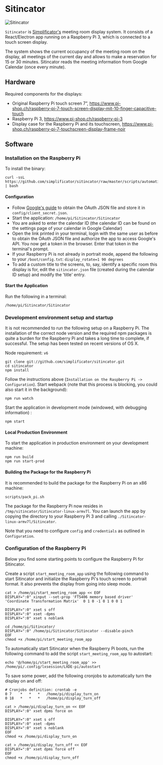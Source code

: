 # Sitincator

![Sitincator](https://github.com/simplificator/sitincator/raw/gh-pages/images/sitincator.png)


`Sitincator` is [Simplificator's](https://www.simplificator.com) meeting room display system. It consists of a React/Electron app running on a Raspberry Pi 3, which is connected to a touch screen display.

The system shows the current occupancy of the meeting room on the display, all meetings of the current day and allows to make a reservation for 15 or 30 minutes. Sitincator reads the meeting information from Google Calendar (once every minute).

## Hardware

Required components for the displays:

- Original Raspberry Pi touch screen 7”, https://www.pi-shop.ch/raspberry-pi-7-touch-screen-display-mit-10-finger-capacitive-touch
- Raspberry Pi 3, https://www.pi-shop.ch/raspberry-pi-3
- Display case for the Raspberry Pi and its touchscreen, https://www.pi-shop.ch/raspberry-pi-7-touchscreen-display-frame-noir

## Software

### Installation on the Raspberry Pi

To install the binary:

    curl -ssL https://github.com/simplificator/sitincator/raw/master/scripts/automatic_updates.sh | bash

#### Configuration

- Follow [Google's guide][1] to obtain the OAuth JSON file and store it in `config/client_secret.json`.
- Start the application: `/home/pi/Sitincator/Sitincator`
- You are asked to enter the calendar ID (the calendar ID can be found on the settings page of your calendar in Google Calendar)
- Open the link printed in your terminal, login with the same user as before to obtain the OAuth JSON file and authorize the app to access Google's API. You now get a token in the browser. Enter that token in the terminal's prompt.
- If your Raspberry Pi is not already in portrait mode, append the following to your `/boot/config.txt`: `display_rotate=1 90 degrees`
- To add a custom title to the screens, to, say, identify a specific room this display is for, edit the `sitincator.json` file (created during the calendar ID setup) and modify the 'title' entry.

#### Start the Application

Run the following in a terminal:

    /home/pi/Sitincator/Sitincator

### Development environment setup and startup

It is not recommended to run the following setup on a Raspberry Pi. The installation of the correct node version and the required npm packages is quite a burden for the Raspberry Pi and takes a long time to complete, if successful. The setup has been tested on recent versions of OS X.

Node requirement: `v6`

    git clone git://github.com/simplificator/sitincator.git
    cd sitincator
    npm install

Follow the instructions above (`Installation on the Raspberry Pi -> Configuration`). 
Start webpack (note that this process is blocking, you could also start it in the background): 

    npm run watch

Start the application in development mode (windowed, with debugging information) :

    npm start

#### Local Production Environment

To start the application in production environment on your development machine:

    npm run build
    npm run start-prod

#### Building the Package for the Raspberry Pi

It is recommended to build the package for the Raspberry Pi on an x86 machine:

    scripts/pack_pi.sh

The package for the Raspberry Pi now resides in `/tmp/sitincator/Sitincator-linux-armv7l`. You can launch the app by copying the directory to your Raspberry Pi 3 and calling `./Sitincator-linux-armv7l/Sitincator`.

Note that you need to configure `config` and `credentials` as outlined in `Configuration`.

### Configuration of the Raspberry Pi

Below you find some starting points to configure the Raspberry Pi for Sitincator.

Create a script `start_meeting_room_app` using the following command to start Sitincator and initialize the Raspberry Pi's touch screen to portrait format. It also prevents the display from going into sleep mode.

    cat > /home/pi/start_meeting_room_app << EOF
    DISPLAY=":0" xinput --set-prop 'FT5406 memory based driver' 'Coordinate Transformation Matrix'  0 1 0 -1 0 1 0 0 1

    DISPLAY=":0" xset s off
    DISPLAY=":0" xset -dpms
    DISPLAY=":0" xset s noblank
    
    cd /home/pi/Sitincator/
    DISPLAY=":0" /home/pi/Sitincator/Sitincator --disable-pinch
    EOF
    chmod +x /home/pi/start_meeting_room_app

To automatically start Sitincator when the Raspberry Pi boots, run the following command to add the script `start_meeting_room_app` to autostart:

    echo '@/home/pi/start_meeting_room_app' >> /home/pi/.config/lxsession/LXDE-pi/autostart

To save some power, add the following cronjobs to automatically turn the display on and off:

    # Cronjobs definition: crontab -e
    0 7    *   *   *   /home/pi/display_turn_on
    0 18   *   *   *   /home/pi/display_turn_off

    cat > /home/pi/display_turn_on << EOF
    DISPLAY=":0" xset dpms force on

    DISPLAY=":0" xset s off
    DISPLAY=":0" xset -dpms
    DISPLAY=":0" xset s noblank
    EOF
    chmod +x /home/pi/display_turn_on

    cat > /home/pi/display_turn_off << EOF
    DISPLAY=":0" xset dpms force off
    EOF
    chmod +x /home/pi/display_turn_off

[1]: https://developers.google.com/google-apps/calendar/quickstart/nodejs#step_1_turn_on_the_api_name

